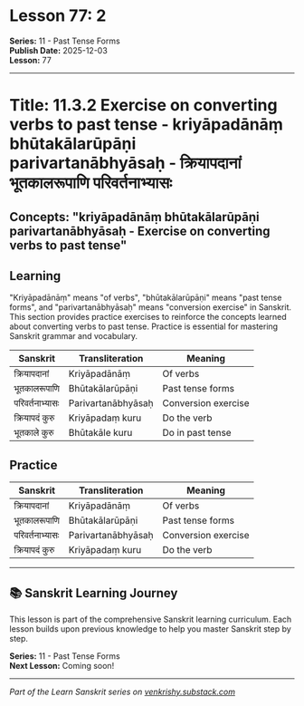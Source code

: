 # Lesson 77: 2

**Series:** 11 - Past Tense Forms  
**Publish Date:** 2025-12-03  
**Lesson:** 77

---

# Title: 11.3.2 Exercise on converting verbs to past tense - kriyāpadānāṃ bhūtakālarūpāṇi parivartanābhyāsaḥ - क्रियापदानां भूतकालरूपाणि परिवर्तनाभ्यासः
## Concepts: "kriyāpadānāṃ bhūtakālarūpāṇi parivartanābhyāsaḥ - Exercise on converting verbs to past tense"

## Learning
"Kriyāpadānāṃ" means "of verbs", "bhūtakālarūpāṇi" means "past tense forms", and "parivartanābhyāsaḥ" means "conversion exercise" in Sanskrit. This section provides practice exercises to reinforce the concepts learned about converting verbs to past tense. Practice is essential for mastering Sanskrit grammar and vocabulary.

| Sanskrit           | Transliteration      | Meaning                          |
| ------------------ | -------------------- | -------------------------------- |
| क्रियापदानां      | Kriyāpadānāṃ         | Of verbs                         |
| भूतकालरूपाणि      | Bhūtakālarūpāṇi       | Past tense forms                 |
| परिवर्तनाभ्यासः   | Parivartanābhyāsaḥ   | Conversion exercise              |
| क्रियापदं कुरु     | Kriyāpadaṃ kuru      | Do the verb                      |
| भूतकाले कुरु      | Bhūtakāle kuru       | Do in past tense                 |

## Practice
| Sanskrit           | Transliteration      | Meaning                          |
| ------------------ | -------------------- | -------------------------------- |
| क्रियापदानां      | Kriyāpadānāṃ         | Of verbs                         |
| भूतकालरूपाणि      | Bhūtakālarūpāṇi       | Past tense forms                 |
| परिवर्तनाभ्यासः   | Parivartanābhyāsaḥ   | Conversion exercise              |
| क्रियापदं कुरु     | Kriyāpadaṃ kuru      | Do the verb                      |

---

## 📚 Sanskrit Learning Journey

This lesson is part of the comprehensive Sanskrit learning curriculum. Each lesson builds upon previous knowledge to help you master Sanskrit step by step.

**Series:** 11 - Past Tense Forms  
**Next Lesson:** Coming soon!

---
*Part of the Learn Sanskrit series on [venkrishy.substack.com](https://venkrishy.substack.com/s/learn_sanskrit)*
